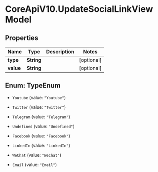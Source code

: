 # CoreApiV10.UpdateSocialLinkViewModel

## Properties
Name | Type | Description | Notes
------------ | ------------- | ------------- | -------------
**type** | **String** |  | [optional] 
**value** | **String** |  | [optional] 


<a name="TypeEnum"></a>
## Enum: TypeEnum


* `Youtube` (value: `"Youtube"`)

* `Twitter` (value: `"Twitter"`)

* `Telegram` (value: `"Telegram"`)

* `Undefined` (value: `"Undefined"`)

* `Facebook` (value: `"Facebook"`)

* `LinkedIn` (value: `"LinkedIn"`)

* `WeChat` (value: `"WeChat"`)

* `Email` (value: `"Email"`)




